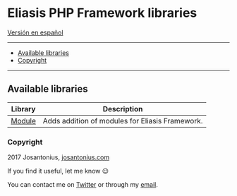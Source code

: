 # Eliasis PHP Framework libraries

[Versión en español](README-ES.md)

---

- [Available libraries](#available-libraries)
- [Copyright](#copyright)

---

## Available libraries

| Library | Description |
| --- | --- |
| [Module](https://github.com/Eliasis-Framework/Module) | Adds addition of modules for Eliasis Framework. |

### Copyright

2017 Josantonius, [josantonius.com](https://josantonius.com/)

If you find it useful, let me know :wink:

You can contact me on [Twitter](https://twitter.com/Josantonius) or through my [email](mailto:hello@josantonius.com).